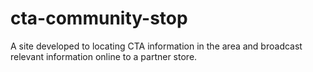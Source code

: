 # cta-community-stop
A site developed to locating CTA information in the area and broadcast relevant information online to a partner store.
